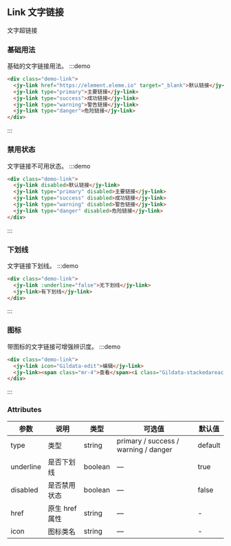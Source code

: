 ## Link 文字链接

文字超链接

### 基础用法

基础的文字链接用法。
:::demo

```html
<div class="demo-link">
  <jy-link href="https://element.eleme.io" target="_blank">默认链接</jy-link>
  <jy-link type="primary">主要链接</jy-link>
  <jy-link type="success">成功链接</jy-link>
  <jy-link type="warning">警告链接</jy-link>
  <jy-link type="danger">危险链接</jy-link>
</div>
```

:::

### 禁用状态

文字链接不可用状态。
:::demo

```html
<div class="demo-link">
  <jy-link disabled>默认链接</jy-link>
  <jy-link type="primary" disabled>主要链接</jy-link>
  <jy-link type="success" disabled>成功链接</jy-link>
  <jy-link type="warning" disabled>警告链接</jy-link>
  <jy-link type="danger" disabled>危险链接</jy-link>
</div>
```

:::

### 下划线

文字链接下划线。
:::demo

```html
<div class="demo-link">
  <jy-link :underline="false">无下划线</jy-link>
  <jy-link>有下划线</jy-link>
</div>
```

:::

### 图标

带图标的文字链接可增强辨识度。
:::demo

```html
<div class="demo-link">
  <jy-link icon="Gildata-edit">编辑</jy-link>
  <jy-link><span class="mr-4">查看</span><i class="Gildata-stackedareachart"></i> </jy-link>
</div>
```

:::

### Attributes

| 参数      | 说明           | 类型    | 可选值                               | 默认值  |
| --------- | -------------- | ------- | ------------------------------------ | ------- |
| type      | 类型           | string  | primary / success / warning / danger | default |
| underline | 是否下划线     | boolean | —                                    | true    |
| disabled  | 是否禁用状态   | boolean | —                                    | false   |
| href      | 原生 href 属性 | string  | —                                    | -       |
| icon      | 图标类名       | string  | —                                    | -       |
